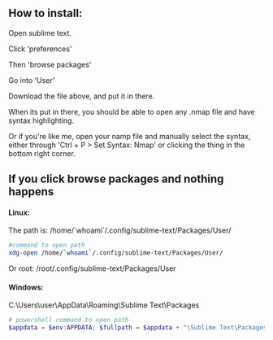 <h2>How to install:</h2>

Open sublime text.

Click 'preferences'

Then 'browse packages' 

Go into 'User'

Download the file above, and put it in there.

When its put in there, you should be able to open any .nmap file and have syntax highlighting. 

Or if you're like me, open your namp file and manually select the syntax, either through 'Ctrl + P > Set Syntax: Nmap' or clicking the thing in the bottom right corner.

<h2>If you click browse packages and nothing happens</h2>
<h4>Linux:</h5>
The path is:
/home/`whoami`/.config/sublime-text/Packages/User/

```bash
#command to open path
xdg-open /home/`whoami`/.config/sublime-text/Packages/User/
```

Or root:
/root/.config/sublime-text/Packages/User

<h4>Windows:</h4>
C:\Users\user\AppData\Roaming\Sublime Text\Packages

```powershell
# powershell command to open path
$appdata = $env:APPDATA; $fullpath = $appdata + "\Sublime Text\Packages\User"; start $fullpath
```
